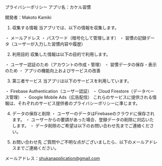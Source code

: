 プライバシーポリシー
アプリ名：カケル習慣

開発者：Makoto Kamiki


1. 収集する情報
当アプリでは、以下の情報を収集します。

・ メールアドレス
・ パスワード（暗号化して管理します）
・ 習慣の記録データ（ユーザーが入力した習慣内容や履歴）

2. 利用目的
収集した情報は以下の目的で利用します。

・ ユーザー認証のため（アカウントの作成・管理）
・ 習慣データの保存・表示のため
・ アプリの機能向上およびサービスの改善

3. 第三者サービス
当アプリは以下のサービスを利用しています。

・ Firebase Authentication（ユーザー認証）
・ Cloud Firestore（データベース管理）
・ Google Mobile Ads（広告配信）
これらのサービスに提供される情報は、それぞれのサービス提供者のプライバシーポリシーに準じます。


4. データの保存と削除
・ ユーザーのデータはFirebaseのクラウドに保存されます。
・ ユーザーからの要請があった場合、登録データの削除に対応いたします。
・ データ削除のご希望は以下のお問い合わせ先までご連絡ください。

5. お問い合わせ先
ご質問やご不明な点がございましたら、以下のメールアドレスまでご連絡ください。

メールアドレス：shukanapplication@gmail.com
